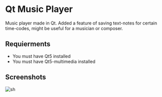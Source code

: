 # Qt Music Player

Music player made in Qt.
Added a feature of saving text-notes for certain time-codes, might be useful for a musician or composer.

## Requierments
* You must have Qt5 installed
* You must have Qt5-multimedia installed

## Screenshots

![sh](http://i.imgur.com/98nD251.png)
